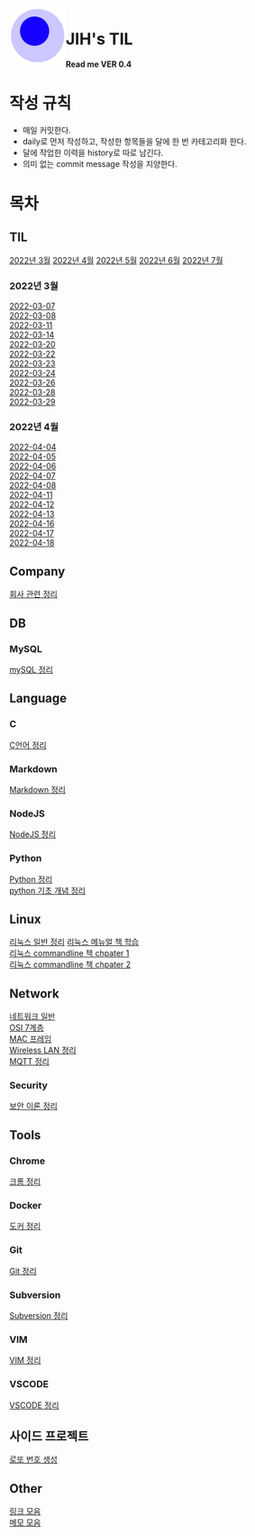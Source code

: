 <img src="attachments/foam-icon.png" width=100 align="left">

# JIH's TIL

**Read me VER 0.4**
# 작성 규칙
- 매일 커밋한다.
- daily로 먼저 작성하고, 작성한 항목들을 달에 한 번 카테고리화 한다.
- 달에 작업한 이력을 history로 따로 남긴다.
- 의미 없는 commit message 작성을 지양한다.
  
# 목차
## TIL
[2022년 3월](/journal/2022-03.md)
[2022년 4월](/journal/2022-04.md)
[2022년 5월](/journal/2022-05.md)
[2022년 6월](/journal/2022-06.md)
[2022년 7월](/journal/2022-07.md)
### 2022년 3월
[2022-03-07](/journal/2022-03-07.md)  
[2022-03-08](/journal/2022-03-07.md)  
[2022-03-11](/journal/2022-03-11.md)  
[2022-03-14](/journal/2022-03-14.md)  
[2022-03-20](/journal/2022-03-20.md)  
[2022-03-22](/journal/2022-03-22.md)  
[2022-03-23](/journal/2022-03-23.md)  
[2022-03-24](/journal/2022-03-24.md)  
[2022-03-26](/journal/2022-03-26.md)  
[2022-03-28](/journal/2022-03-28.md)  
[2022-03-29](/journal/2022-03-29.md)  
### 2022년 4월
[2022-04-04](/journal/2022-04-04.md)  
[2022-04-05](/journal/2022-04-05.md)  
[2022-04-06](/journal/2022-04-06.md)  
[2022-04-07](/journal/2022-04-07.md)  
[2022-04-08](/journal/2022-04-08.md)  
[2022-04-11](/journal/2022-04-11.md)  
[2022-04-12](/journal/2022-04-12.md)  
[2022-04-13](/journal/2022-04-13.md)  
[2022-04-16](/journal/2022-04-16.md)  
[2022-04-17](/journal/2022-04-17.md)  
[2022-04-18](/journal/2022-04-18.md)  
## Company
[회사 관련 정리](/company/company.md)  
## DB
### MySQL
[mySQL 정리](/DB/mysql/mysql_general.md)  
## Language
### C
[C언어 정리](/Language/C/c_general.md)  
### Markdown
[Markdown 정리](/Language/markdown/markdown_general.md)  
### NodeJS
[NodeJS 정리](/Language/nodeJS/nodejs_general.md)  
### Python 
[Python 정리](/Language/python/python_general.md)  
[python 기초 개념 정리](/Language/python/python_basic_jump.md)
## Linux
[리눅스 일반 정리](/Linux/linux_general.md) 
[리눅스 메뉴얼 책 학습](/Linux/linux_manual.md)  
[리눅스 commandline 책 chpater 1](/Linux/linux_command_line-leraning_shell.md)  
[리눅스 commandline 책 chpater 2](/Linux/linux_command_line-config_env.md)  
## Network
[네트워크 일반](/network/network_general.md)    
[OSI 7계층](/network/OSI.md)  
[MAC 프레임](/network/macfame.md)  
[Wireless LAN 정리](/network/wireless.md)  
[MQTT 정리](/network/mqtt.md) 
### Security
[보안 이론 정리](/network/security/security_general.md)  
## Tools
### Chrome
[크롬 정리](/Tools/chrome/chrome_general.md)  
### Docker
[도커 정리](/Tools/docker/docker_general.md)  
### Git
[Git 정리](/Tools/git/git_general.md)  
### Subversion
[Subversion 정리](/Tools/subversion/subversion_general.md)  
### VIM
[VIM 정리](/Tools/vim/vim_general.md)  
### VSCODE
[VSCODE 정리](/Tools/vscode/vscode_general.md)  
## 사이드 프로젝트
[로또 번호 생성](/side/lotto/lotto.md)  
## Other
[링크 모음](/other/link.md)  
[메모 모음](/other/memo.md)  
